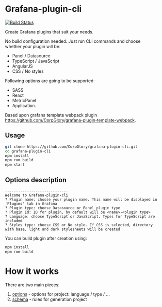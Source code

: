 # Grafana-plugin-cli

[![Build Status](https://travis-ci.org/CorpGlory/grafana-plugin-cli.svg?branch=master)](https://travis-ci.org/CorpGlory/grafana-plugin-cli)

Create Grafana plugins that suit your needs.

No build configuration needed. 
Just run CLI commands and choose whether your plugin will be:
- Panel / Datasource
- TypeScript / JavaScript
- AngularJS
- CSS / No styles

Following options are going to be supported:
* SASS
* React
* MetricPanel
* Application.

Based upon grafana template webpack plugin https://github.com/CorpGlory/grafana-plugin-template-webpack.



## Usage

```bash
git clone https://github.com/CorpGlory/grafana-plugin-cli.git
cd grafana-plugin-cli
npm install
npm run build
npm start
```

## Options description
```
-----------------------------
Welcome to Grafana-plugin-cli
? Plugin name: choose your plugin name. This name will be displayed in 'Plugins' tab in Grafana
? Plugin type: choose Datasource or Panel plugin type
? Plugin Id: ID for plugin, by default will be <name>-<plugin type>
? Language: choose TypeScript or JavaScript. Types for TypeScript are included
? Styles type: choose CSS or No style. If CSS is selected, directory with base, light and dark stylesheets will be created
```

You can build plugin after creation using:
```bash
npm install
npm run build
```

# How it works

There are two main pieces:
1. [options](/src/template_options.ts) - options for project: language / type / ...
2. [schema](/src/project_schema/index.ts) - rules for generation project
